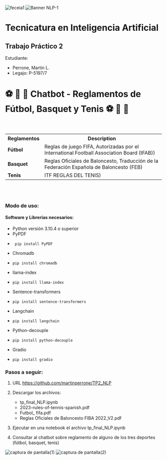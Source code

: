 ![feceia1](https://github.com/martinperrone/TP_aprendizaje_automatico/assets/109038969/1e6bd2ee-df8f-4f79-93fd-6d11caba36da)
![Banner NLP-1](https://github.com/martinperrone/TP2_NLP/assets/109038969/92f59455-471f-4319-abd3-782f90d36df1)

# Tecnicatura en Inteligencia Artificial 

## Trabajo Práctico 2

Estudiante:
* Perrone, Martín L.
* Legajo: P-5197/7


<h1>⚽ 🏀 🎾 Chatbot - Reglamentos de Fútbol, Basquet y Tenis ⚽ 🏀 🎾</h1><br>


<table>
  <tr>
    <th>Reglamentos</th>
    <th>Description</th>
  </tr>
  <tr>
    <td><b>Fútbol</b></td>
    <td>Reglas de juego FIFA, Autorizadas por el International Football Association Board (IFAB)) </td>
  </tr>
  <tr>
    <td><b>Basquet</b></td>
    <td>Reglas Oficiales de Baloncesto, Traducción de la Federación Española de Baloncesto (FEB)</td>
  </tr>
  <tr>
    <td><b>Tenis</b></td>
    <td>ITF REGLAS DEL TENIS)</td>
  </tr>
  </tr>
</table>
<br><br>

### Modo de uso:
#### Software y Librerías necesarios:
  - Python versión 3.10.4 o superior
  - PyPDF
  -      pip install PyPDF
  - Chromadb
  -     pip install chromadb
  - llama-index
  -     pip install llama-index
  - Sentence-transformers
  -     pip install sentence-transformers
  - Langchain
  -     pip install langchain
  - Python-decouple
  -     pip install python-decouple
  - Gradio
  -     pip install gradio
  
### Pasos a seguir:

1. URL https://github.com/martinperrone/TP2_NLP

2. Descargar los archivos:
   - tp_final_NLP.ipynb
   - 2023-rules-of-tennis-spanish.pdf
   - Futbol_ fifa.pdf
   - Reglas Oficiales de Baloncesto FIBA 2022_V2.pdf

3. Ejecutar en una notebook el archivo tp_final_NLP.ipynb

4. Consultar al chatbot sobre reglamento de alguno de los tres deportes (fútbol, basquet, tenis)


![captura de pantalla(1)](https://github.com/martinperrone/TP_aprendizaje_automatico/assets/109038969/0ab89593-dd4b-486b-96c1-de653e9106cc)
![captura de pantalla(2)](https://github.com/martinperrone/TP_aprendizaje_automatico/assets/109038969/c9c18fbd-176c-48e3-8be1-1b45dce2f4c1)
